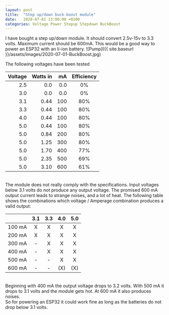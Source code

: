 ```yaml
---
layout: post
title:  "Step up/down buck-boost module"
date:   2020-07-01 13:00:00 +0200
categories: Voltage Power Stepup Stepdown BuckBoost
---
```

I have bought a step up/down module. It should convert 2.5v-15v to 3.3 volts. Maximum current should be 600mA. This would be a good way to power an ESP32 with an li-ion battery.
![Pump]({{ site.baseurl }}/assets/images/2020-07-01-BuckBoost.jpg)
<!--more-->
The following voltages have been tested
<br>


| Voltage  | Watts in |      mA   | Efficiency |
|---------:|---------:| ---------:|:----------:|
| 2.5      |  0.0     |    0.0    |     0% |
| 3.0      |  0.0     |    0.0    |     0% |
| 3.1      |  0.44    |   100    |    80% |
| 3.3      |  0.44    |   100    |    80% |
| 4.0      |  0.44    |   100    |    80% |
| 5.0      |  0.44    |   100    |    80% |
| 5.0      |  0.84    |   200    |    80% |
| 5.0      |  1.25    |   300    |    80% |
| 5.0      |  1.70    |   400    |    77% |
| 5.0      |  2.35    |   500    |    69% |
| 5.0      |  3.10    |   600    |    61% |



<br>
The module does not really comply with the specifications. Input voltages below 3.1 volts do not produce any output voltage. The promised 600 mA output current leads to strange noises, and a lot of heat. The following table shows the combinations which voltage / Amperage combination produces a valid output:


|         | 3.1 | 3.3 | 4.0 | 5.0 |
|--------:|:---:|:---:|:---:|:---:|
| 100 mA  |  X  |  X  |  X  |  X  |
| 200 mA  |  X  |  X  |  X  |  X  |
| 300 mA  |  -  |  X  |  X  |  X  |
| 400 mA  |  -  |  X  |  X  |  X  | 
| 500 mA  |  -  |  -  |  X  |  X  |
| 600 mA  |  -  |  -  | (X) | (X) |


<br>
Beginning with 400 mA the output voltage drops to 3.2 volts. With 500 mA it drops to 3.1 volts and the module gets hot. At 600 mA it also produces noises.
<br>
So for powering an ESP32 it could work fine as long as the batteries do not drop below 3.1 volts.